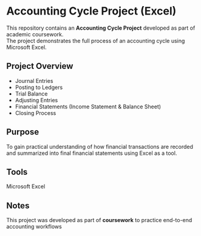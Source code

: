 # Accounting Cycle Project (Excel)

This repository contains an **Accounting Cycle Project** developed as part of academic coursework.  
The project demonstrates the full process of an accounting cycle using Microsoft Excel.

## Project Overview
- Journal Entries  
- Posting to Ledgers  
- Trial Balance  
- Adjusting Entries  
- Financial Statements (Income Statement & Balance Sheet)  
- Closing Process  

## Purpose
To gain practical understanding of how financial transactions are recorded and summarized into final financial statements using Excel as a tool.

## Tools
Microsoft Excel  

## Notes
This project was developed as part of **coursework** to practice end-to-end accounting workflows
